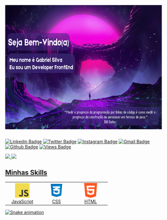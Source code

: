   <div class="header">
   <img align="center" alt="Coding" height="400px" width="1920px" 
   src="./img/image1.png">
  </div><br>



[![Linkedin Badge](https://img.shields.io/badge/-gabrielsilva-blue?style=flat&logo=Linkedin&logoColor=white&link=https://www.linkedin.com/in/gabrielsilva-desenvolvedor/)](https://www.linkedin.com/in/gabrielsilva-desenvolvedor/)
[![Twitter Badge](https://img.shields.io/badge/-ugabrielsilwa-1ca0f1?style=flat&labelColor=1ca0f1&logo=twitter&logoColor=white&link=https://twitter.com/ugabrielsilwa)](https://twitter.com/ugabrielsilwa)
[![Instagram Badge](https://img.shields.io/badge/-@u.silwa-purple?style=flat&logo=instagram&logoColor=white&link=https://instagram.com/u.silwa/)](https://instagram.com/u.silwa)
[![Gmail Badge](https://img.shields.io/badge/-GabrielSilva-c14438?style=flat&logo=Gmail&logoColor=white&link=mailto:gabrielsilva.edifi@gmail.com)](mailto:gabrielsilva.edifi@gmail.com)
[![Github Badge](https://img.shields.io/github/followers/gabrielsilvva?color=green&logo=github)](https://github.com/gabrielsilvva?tab=followers)
[![Views Badge](https://komarev.com/ghpvc/?username=gabrielsilvva)](https://github.com/gabrielsilvva/gabrielsilvva)

<div>
   <a href="https://github.com/gabrielsilvva">
   <img width=400px src="https://github-readme-stats.vercel.app/api?username=gabrielsilvva&show_icons=true&theme=tokyonight&include_all_commits=true&count_private=true"/>
   <img width=400px src="https://github-readme-stats.vercel.app/api/top-langs/?username=gabrielsilvva&layout=compact&langs_count=6&theme=tokyonight"/>

</div>

<h2 align="left" id="gabrielsilvva-tech">Minhas Skills</h2>

<table>
  <tr>
    <td align="center" width="96">
      <a href="#gabrielsilvva-tech">
        <img src="./img/javascript-original.svg" width="48" height="48" alt="JavaScript" />
      </a>
      <br>JavaScript
    </td>
    <td align="center" width="96">
      <a href="#gabrielsilvva-tech">
        <img src="./img/logo-css-3-2048.png" width="48" height="48" alt="CSS" />
      </a>
      <br>CSS
    </td>
    <td align="center" width="96">
      <a href="#gabrielsilvva-tech">
        <img src="./img/732212.png" width="48" height="48" alt="HTML" />
      </a>
      <br>HTML
    </td>
  </tr>
</table>

![Snake animation](https://github.com/gabrielsilvva/gabrielsilvva/blob/output/github-contribution-grid-snake.svg)
